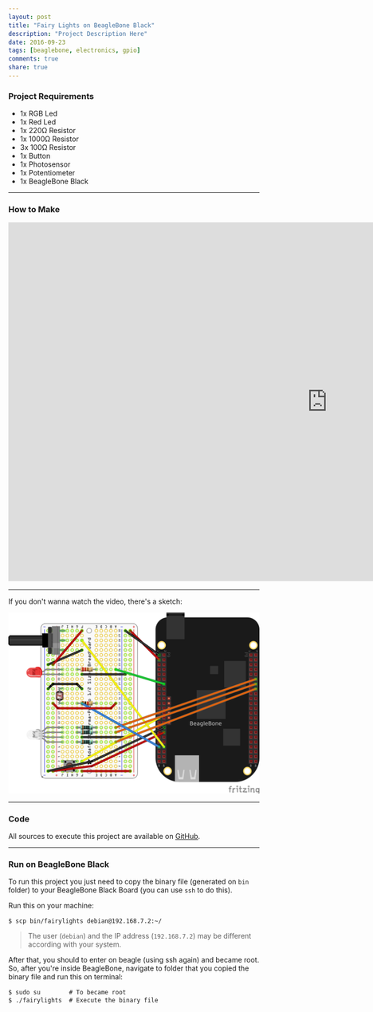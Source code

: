 ```yaml
---
layout: post
title: "Fairy Lights on BeagleBone Black"
description: "Project Description Here"
date: 2016-09-23
tags: [beaglebone, electronics, gpio]
comments: true
share: true
---
```



### Project Requirements
 - 1x RGB Led
 - 1x Red Led
 - 1x 220Ω Resistor
 - 1x 1000Ω Resistor
 - 3x 100Ω Resistor
 - 1x Button
 - 1x Photosensor
 - 1x Potentiometer
 - 1x BeagleBone Black

---

### How to Make

<div class="full-width-video">
  <iframe width="1280" height="720" src="https://www.youtube.com/embed/ptromyXpk8c?rel=0" frameborder="0" allowfullscreen></iframe>
</div>

---

If you don't wanna watch the video, there's a sketch:

![BeagleBone Sketch](/assets/images/posts/beaglebone_fairylights_sketch.png)

---

### Code

All sources to execute this project are available on [GitHub](https://github.com/eltonvs/beagleproject/tree/master/FairyLights).

---

### Run on BeagleBone Black

To run this project you just need to copy the binary file (generated on `bin` folder) to your BeagleBone Black Board (you can use `ssh` to do this).

Run this on your machine:

```
$ scp bin/fairylights debian@192.168.7.2:~/
```

 > The user (`debian`) and the IP address (`192.168.7.2`) may be different according with your system.

After that, you should to enter on beagle (using ssh again) and became root. So, after you're inside BeagleBone, navigate to folder that you copied the binary file and run this on terminal:

```
$ sudo su        # To became root
$ ./fairylights  # Execute the binary file
```
